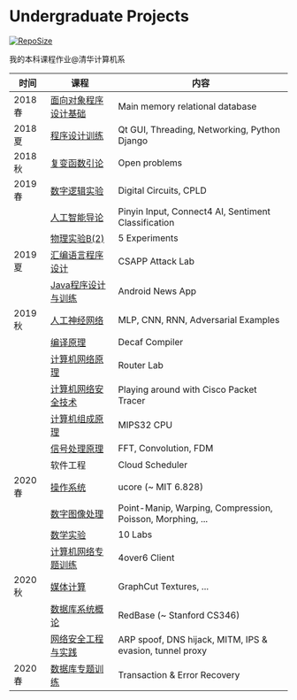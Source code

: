 # Undergraduate Projects

[![RepoSize](https://img.shields.io/github/repo-size/li-plus/undergrad)](https://github.com/li-plus/undergrad)

我的本科课程作业@清华计算机系

| 时间   | 课程                                         | 内容                                                      |
| ------ | -------------------------------------------- | --------------------------------------------------------- |
| 2018春 | [面向对象程序设计基础](面向对象程序设计基础) | Main memory relational database                           |
| 2018夏 | [程序设计训练](程序设计训练)                 | Qt GUI, Threading, Networking, Python Django              |
| 2018秋 | [复变函数引论](复变函数引论)                 | Open problems                                             |
| 2019春 | [数字逻辑实验](数字逻辑实验)                 | Digital Circuits, CPLD                                    |
|        | [人工智能导论](人工智能导论)                 | Pinyin Input, Connect4 AI, Sentiment Classification       |
|        | [物理实验B(2)](物理实验B(2))                 | 5 Experiments                                             |
| 2019夏 | [汇编语言程序设计](汇编语言程序设计)         | CSAPP Attack Lab                                          |
|        | [Java程序设计与训练](Java程序设计与训练)     | Android News App                                          |
| 2019秋 | [人工神经网络](人工神经网络)                 | MLP, CNN, RNN, Adversarial Examples                       |
|        | [编译原理](编译原理)                         | Decaf Compiler                                            |
|        | [计算机网络原理](计算机网络原理)             | Router Lab                                                |
|        | [计算机网络安全技术](计算机网络安全技术)     | Playing around with Cisco Packet Tracer                   |
|        | [计算机组成原理](计算机组成原理)             | MIPS32 CPU                                                |
|        | [信号处理原理](信号处理原理)                 | FFT, Convolution, FDM                                     |
|        | 软件工程                                     | Cloud Scheduler                                           |
| 2020春 | [操作系统](操作系统)                         | ucore (~ MIT 6.828)                                       |
|        | [数字图像处理](数字图像处理)                 | Point-Manip, Warping, Compression, Poisson, Morphing, ... |
|        | [数学实验](数学实验)                         | 10 Labs                                                   |
|        | [计算机网络专题训练](计算机网络专题训练)     | 4over6 Client                                             |
| 2020秋 | [媒体计算](媒体计算)                         | GraphCut Textures, ...                                    |
|        | [数据库系统概论](数据库系统概论)             | RedBase (~ Stanford CS346)                                |
|        | [网络安全工程与实践](网络安全工程与实践)     | ARP spoof, DNS hijack, MITM, IPS & evasion, tunnel proxy  |
| 2020春 | [数据库专题训练](数据库专题训练)             | Transaction & Error Recovery                              |

